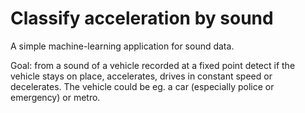 # Classify acceleration by sound

A simple machine-learning application for sound data.

Goal: from a sound of a vehicle recorded at a fixed point detect if the vehicle stays on place, accelerates, drives in constant speed or decelerates. The vehicle could be eg. a car (especially police or emergency) or metro.
